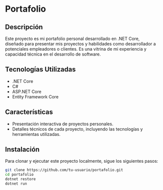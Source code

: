 # Portafolio

## Descripción

Este proyecto es mi portafolio personal desarrollado en .NET Core, diseñado para presentar mis proyectos y habilidades como desarrollador a potenciales empleadores o clientes. Es una vitrina de mi experiencia y capacidad técnica en el desarrollo de software.

## Tecnologías Utilizadas

- .NET Core
- C#
- ASP.NET Core
- Entity Framework Core

## Características

- Presentación interactiva de proyectos personales.
- Detalles técnicos de cada proyecto, incluyendo las tecnologías y herramientas utilizadas.


## Instalación

Para clonar y ejecutar este proyecto localmente, sigue los siguientes pasos:

```bash
git clone https://github.com/tu-usuario/portafolio.git
cd portafolio
dotnet restore
dotnet run
